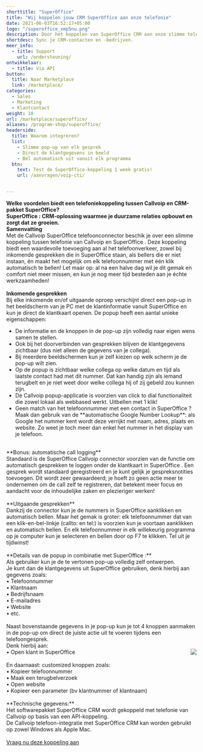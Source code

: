 ```yaml
---
shorttitle: "SuperOffice"
title: "Wij koppelen jouw CRM SuperOffice aan onze telefonie"
date: 2021-06-03T16:52:17+05:00
logo: "/superoffice_xmp5nu.png"
description: Door het koppelen van SuperOffice CRM aan onze slimme telefonie werk je een stuk efficienter.
shortdesc: Sync je CRM-contacten en -bedrijven.
meer_info:
  - title: Support
    url: /ondersteuning/
ontwikkelaar:
  - title: Via API
button:
  title: Naar Marketplace
  link: /marketplace/
categories:
  - Sales
  - Marketing
  - Klantcontact
weight: 10
url: /marketplace/superoffice/
aliases: /program-shop/superoffice/
headerside:
  title: Waarom integreren?
  list:
    - Slimme pop-up van elk gesprek
    - Direct de klantgegevens in beeld
    - Bel automatisch uit vanuit elk programma
  btn:
    text: Test de SuperOffice-koppeling 1 week gratis!
    url: /aanvragen/voip-cti/


---
```


**Welke voordelen biedt een telefoniekoppeling tussen Callvoip en CRM-pakket SuperOffice?<br>
SuperOffice : CRM-oplossing waarmee je duurzame relaties opbouwt en zorgt dat ze groeien.**<br>
**Samenvatting**<br>
Met de Callvoip SuperOffice telefoonconnector beschik je over een slimme koppeling tussen telefonie van Callvoip en SuperOffice . Deze koppeling biedt een waardevolle toevoeging aan al het telefoonverkeer, zowel bij inkomende gesprekken die in SuperOffice staan, als bellers die er niet instaan, én maakt het mogelijk om elk telefoonnummer met één klik automatisch te bellen! Let maar op: al na een halve dag wil je dit gemak en comfort niet meer missen, en kun je nog meer tijd besteden aan je échte werkzaamheden!<br>
<br>
**Inkomende gesprekken**<br>
Bij elke inkomende en/of uitgaande oproep verschijnt direct een pop-up in het beeldscherm van je PC met de klantinformatie vanuit SuperOffice en kun je direct de klantkaart openen. De popup heeft een aantal unieke eigenschappen: <br>
<div class="usp-list">
<ul>
<li>De informatie en de knoppen in de pop-up zijn volledig naar eigen wens samen te stellen.</li>
<li>Ook bij het doorverbinden van gesprekken blijven de klantgegevens zichtbaar (dus niet alleen de gegevens van je collega).</li>
<li>Bij meerdere beeldschermen kun je zelf kiezen op welk scherm je de pop-up wilt zien.</li>
<li>Op de popup is zichtbaar welke collega op welke datum en tijd als laatste contact had met dit nummer. Dat kan handig zijn als iemand terugbelt en je niet weet door welke collega hij of zij gebeld zou kunnen zijn.</li>
<li>De Callvoip popup-applicatie is voorzien van click to dial functionaliteit die zowel lokaal als webbased werkt. Uitbellen met 1 klik!</li>
<li>Geen match van het telefoonnummer met een contact in SuperOffice ? Maak dan gebruik van de **automatische Google Number Lookup**: als Google het nummer kent wordt deze verrijkt met naam, adres, plaats en website. Zo weet je toch meer dan enkel het nummer in het display van je telefoon.</li>
</ul>
</div>
<br>
**Bonus: automatische call logging**<br>
Standaard is de SuperOffice Callvoip connector voorzien van de functie om automatisch gesprekken te loggen onder de klantkaart in SuperOffice . Een gesprek wordt standaard geregistreerd en je kunt gelijk je gespreksnotities toevoegen. Dit wordt zeer gewaardeerd; je hoeft zo geen actie meer te ondernemen om de call zelf te registreren, dat betekent meer focus en aandacht voor de inhoudelijke zaken en plezieriger werken!<br>
<br>
**Uitgaande gesprekken**<br>
Dankzij de connector kun je de nummers in SuperOffice aanklikken en automatisch bellen. Maar het gemak is groter: elk telefoonnummer dat van een klik-en-bel-linkje (callto: en tel:) is voorzien kun je voortaan aanklikken en automatisch bellen. En elk telefoonnummer in elk willekeurig programma op je computer kun je selecteren en bellen door op F7 te klikken. Tel uit je tijdwinst! <br>
<br>
**Details van de popup in combinatie met SuperOffice :**<br>
Als gebruiker kun je de te vertonen pop-up volledig zelf ontwerpen. <br>
Je kunt dan de klantgegevens uit SuperOffice gebruiken, denk hierbij aan gegevens zoals: <br>
• Telefoonnummer<br>
• Klantnaam<br>
• Bedrijfsnaam<br>
• E-mailadres<br>
• Website<br>
• etc.<br>
<br>
Naast bovenstaande gegevens in je pop-up kun je tot 4 knoppen aanmaken in de pop-up om direct de juiste actie uit te voeren tijdens een telefoongesprek. <br>
Denk hierbij aan:<br><img src="https://res.cloudinary.com/callvoip/image/upload/popup_crm_jmr7fc.png" style="float:right">
• Open klant in SuperOffice <br>
<br>
En daarnaast: customized knoppen zoals: <br>
• Kopieer telefoonnummer<br>
• Maak een terugbelverzoek<br>
• Open website <br>
• Kopieer een parameter (bv klantnummer of klantnaam) <br>
<br>
**Technische gegevens:**<br>
Het softwarepakket SuperOffice CRM wordt gekoppeld met telefonie van Callvoip op basis van een API-koppeling.<br>
De Callvoip telefoon-integratie met SuperOffice CRM kan worden gebruikt op zowel Windows als Apple Mac.<br> 
<br><a href="/aanvragen/voip-cti/" class="button">Vraag nu deze koppeling aan</a>

